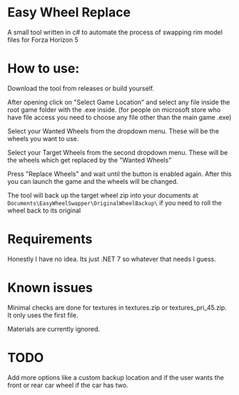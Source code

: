 # Easy Wheel Replace
A small tool written in c# to automate the process of swapping rim model files for Forza Horizon 5

# How to use:
Download the tool from releases or build yourself.

After opening click on "Select Game Location" and select any file inside the root game folder with the .exe inside. (for people on microsoft store who have file access you need to choose any file other than the main game .exe)

Select your Wanted Wheels from the dropdown menu. These will be the wheels you want to use.

Select your Target Wheels from the second dropdown menu. These will be the wheels which get replaced by the "Wanted Wheels"

Press "Replace Wheels" and wait until the button is enabled again. After this you can launch the game and the wheels will be changed.

The tool will back up the target wheel zip into your documents at `Documents\EasyWheelSwapper\OriginalWheelBackup\` if you need to roll the wheel back to its original


# Requirements
Honestly I have no idea. Its just .NET 7 so whatever that needs I guess.

# Known issues

Minimal checks are done for textures in textures.zip or textures_pri_45.zip. It only uses the first file.

Materials are currently ignored.

# TODO

Add more options like a custom backup location and if the user wants the front or rear car wheel if the car has two.


